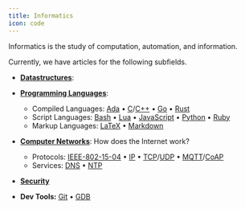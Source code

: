 ```yaml
---
title: Informatics
icon: code
---
```


Informatics is the study of computation, automation, and information. 

Currently, we have articles for the following subfields.


* [**Datastructures**](/datastructures): 
* [**Programming Languages**](/languages): 
	* Compiled Languages: [Ada](/ada) •  [C](/c)/[C++](/cpp) •  [Go](/go) •  [Rust](/rust)
	* Script Languages: [Bash](/bash) • [Lua](/lua) • [JavaScript](/javascript) • [Python](/python) • [Ruby](/ruby) 
	* Markup Languages: [LaTeX](/latex) • [Markdown](/markdown)

* [**Computer Networks**](/network): How does the Internet work?
	* Protocols:  [IEEE-802-15-04](/ieee-802-15-04) • [IP](/ip) • [TCP](/tcp)/[UDP](/udp) • [MQTT](/mqtt)/[CoAP](/coap)
	* Services: [DNS](/dns) • [NTP](/ntp)

* [**Security**](/security)
* **Dev Tools:**  [Git](/git) • [GDB](/gdb)

